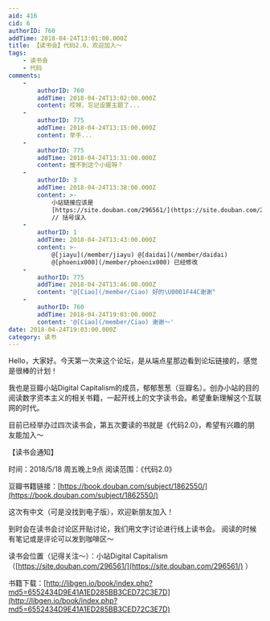 ```yaml
---
aid: 416
cid: 6
authorID: 760
addTime: 2018-04-24T13:01:00.000Z
title: 【读书会】代码2.0，欢迎加入～
tags:
    - 读书会
    - 代码
comments:
    -
        authorID: 760
        addTime: 2018-04-24T13:02:00.000Z
        content: 哎呀，忘记设置主题了...
    -
        authorID: 775
        addTime: 2018-04-24T13:15:00.000Z
        content: 举手...
    -
        authorID: 775
        addTime: 2018-04-24T13:31:00.000Z
        content: 搜不到这个小组呀？
    -
        authorID: 3
        addTime: 2018-04-24T13:38:00.000Z
        content: >-
            小站链接应该是
            [https://site.douban.com/296561/](https://site.douban.com/296561/)
            // 括号误入
    -
        authorID: 1
        addTime: 2018-04-24T13:43:00.000Z
        content: >-
            @[jiayu](/member/jiayu) @[daidai](/member/daidai)
            @[phoenix000](/member/phoenix000) 已经修改
    -
        authorID: 775
        addTime: 2018-04-24T13:46:00.000Z
        content: "@[Ciao](/member/Ciao) 好的\U0001F44C谢谢"
    -
        authorID: 760
        addTime: 2018-04-24T19:03:00.000Z
        content: '@[Ciao](/member/Ciao) 谢谢～'
date: 2018-04-24T19:03:00.000Z
category: 读书
---
```


Hello，大家好。今天第一次来这个论坛，是从端点星那边看到论坛链接的，感觉是很棒的计划！

我也是豆瓣小站Digital Capitalism的成员，郁郁葱葱（豆瓣名）。创办小站的目的阅读数字资本主义的相关书籍，一起开线上的文字读书会。希望重新理解这个互联网的时代。

目前已经举办过四次读书会，第五次要读的书就是《代码2.0》，希望有兴趣的朋友能加入～

【读书会通知】

时间：2018/5/18 周五晚上9点 阅读范围：《代码2.0》

豆瓣书籍链接：[https://book.douban.com/subject/1862550/](https://book.douban.com/subject/1862550/)

这次有中文（可是没找到电子版），欢迎新朋友加入！

到时会在读书会讨论区开贴讨论，我们用文字讨论进行线上读书会。 阅读的时候有笔记或是评论可以发到咖啡区～

读书会位置（记得关注～）：小站Digital Capitalism（[https://site.douban.com/296561/](https://site.douban.com/296561/) ）

书籍下载：[http://libgen.io/book/index.php?md5=6552434D9E41A1ED285BB3CED72C3E7D](http://libgen.io/book/index.php?md5=6552434D9E41A1ED285BB3CED72C3E7D)
